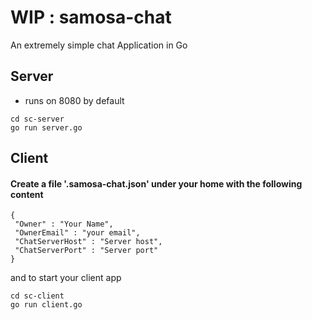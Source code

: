 # WIP : samosa-chat

An extremely simple chat Application in Go


## Server 
 - runs on 8080 by default

```
cd sc-server
go run server.go
````

## Client
#### Create a file '.samosa-chat.json' under your home with the following content

````
{
 "Owner" : "Your Name",
 "OwnerEmail" : "your email",
 "ChatServerHost" : "Server host",
 "ChatServerPort" : "Server port"
}
````
and to start your client app 
````
cd sc-client
go run client.go
````
